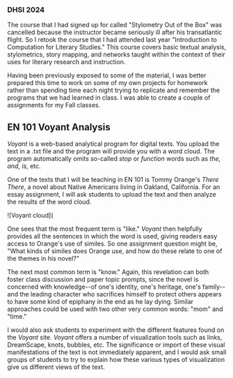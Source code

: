 ### DHSI 2024

The course that I had signed up for called "Stylometry Out of the Box" was cancelled because the instructor became seriously ill after his transatlantic flight.
So I retook the course that I had attended last year "Introduction to Computation for Literary Studies." This course covers basic textual analysis, stylometrics, story mapping, and networks taught within the context of their uses for literary research and instruction.

Having been previously exposed to some of the material, I was better prepared this time to work on some of my own projects for homework rather than spending time each night trying to replicate and remember the programs that we had learned in class. I was able to create a couple of assignments for my Fall classes.

## EN 101 Voyant Analysis

*Voyant* is a web-based analytical program for digital texts. You upload the text in a .txt file and the program will provide you with a word cloud. The program automatically omits so-called *stop* or *function* words such as *the,* *and,* *is,* etc.


One of the texts that I will be teaching in EN 101 is Tommy Orange's *There There*, a novel about Native Americans living in Oakland, California. For an essay assignment, I will ask students to upload the text and then analyze the results of the word cloud.

![Voyant cloud](


One sees that the most frequent term is "like." *Voyant* then helpfully provides all the sentences in which the word is used, giving readers easy access to Orange's use of similes. So one assignment question might be, "What kinds of similes does Orange use, and how do these relate to one of the themes in his novel?"

The next most common term is "know."  Again, this revelation can both foster class discussion and paper topic prompts, since the novel is concerned with knowledge--of one's identity, one's heritage, one's family--and the leading character who sacrifices himself to protect others appears to have some kind of epiphany in the end as he lay dying. Similar approaches could be used with two other very common words: "mom" and "time."

I would also ask students to experiment with the different features found on the *Voyant* site. *Voyant* offers a number of visualization tools such as links, DreamScape, knots, bubbles, etc. The significance or import of these visual manifestations of the text is not immediately apparent, and I would ask small groups of students to try to explain how these various types of visualization give us different views of the text.


